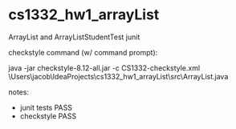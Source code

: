 # cs1332_hw1_arrayList
ArrayList and ArrayListStudentTest junit

checkstyle command (w/ command prompt):

java -jar checkstyle-8.12-all.jar -c CS1332-checkstyle.xml \Users\jacob\IdeaProjects\cs1332_hw1_arrayList\src\ArrayList.java

notes:
- junit tests PASS
- checkstyle PASS
